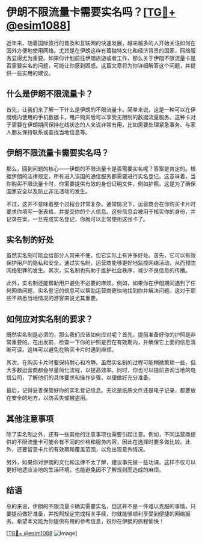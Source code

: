 # 伊朗不限流量卡需要实名吗？[[TG💪+ @esim1088](https://t.me/s/esim1088)]

近年来，随着国际旅行的普及和互联网的快速发展，越来越多的人开始关注如何在国外方便地使用网络。尤其是在伊朗这样有着独特文化和经济背景的国家，网络服务显得尤为重要。如果你计划前往伊朗旅游或者工作，那么关于伊朗不限流量卡是否需要实名的问题，可能让你感到困惑。这篇文章将为你详细解答这个问题，并提供一些实用的建议。

## 什么是伊朗不限流量卡？

首先，让我们来了解一下什么是伊朗的不限流量卡。简单来说，这是一种可以在伊朗境内使用的手机数据卡，用户购买后可以享受无限制的数据流量服务。这种卡对于需要在伊朗期间保持在线状态的人来说非常有用，比如需要处理紧急事务、与家人朋友保持联系或查找当地信息等。

## 伊朗不限流量卡需要实名吗？

那么，回到问题的核心——伊朗的不限流量卡是否需要实名呢？答案是肯定的。根据伊朗的法律规定，所有进入该国的通信服务都需要进行实名登记。这意味着，当你购买不限流量卡时，你需要提供有效的身份证明文件，例如护照。这是为了确保国家安全以及防止非法活动的发生。

不过，这并不意味着整个过程会非常复杂。通常情况下，运营商会在你购买卡片时要求你填写一张表格，并提交你的个人信息。这些信息会被用于核实你的身份，并记录在案。一旦完成实名登记，你就可以正常使用这张卡了。

## 实名制的好处

虽然实名制可能会给部分人带来不便，但它实际上有许多好处。首先，它可以有效保护用户的隐私和安全。通过实名制，运营商能够更好地监控网络活动，从而预防网络犯罪的发生。其次，实名制也有助于维护社会秩序，减少不良信息的传播。

此外，实名制还能帮助用户避免不必要的麻烦。例如，如果你在伊朗期间遇到了任何网络问题，实名登记的信息可以帮助运营商更快地找到你并解决问题。这对于那些不熟悉当地情况的游客来说尤其重要。

## 如何应对实名制的要求？

既然实名制是必须的，那么我们应该如何应对呢？首先，提前准备好你的护照是非常重要的。在出发前，检查一下你的护照是否在有效期内，并确保它上面的信息清晰可读。这样可以避免在购买卡片时遇到麻烦。

其次，在购买卡片时要保持耐心和冷静。虽然实名制的过程可能稍微繁琐一些，但大多数运营商都会尽量简化流程，以提高效率。同时，你也可以提前咨询当地的电信公司，了解他们的具体要求和操作步骤，以便做好充分准备。

最后，记得妥善保管好你的实名登记信息。无论是纸质文件还是电子记录，都要放在安全的地方，以防丢失或被盗用。

## 其他注意事项

除了实名制之外，还有一些其他的注意事项也需要引起注意。例如，不同运营商提供的不限流量卡可能会有不同的价格和服务内容，因此在选择时要多做比较。此外，还要留意卡片的有效期和覆盖范围，以免出现意外情况。

另外，如果你对伊朗的文化和法律不太了解，建议事先做一些功课。这样不仅可以更好地适应当地的生活环境，也能避免因不了解规则而造成的麻烦。

## 结语

总的来说，伊朗的不限流量卡确实需要实名，但这并不是一件难以克服的事情。只要提前做好准备，并按照规定完成相关手续，你就能够顺利享受到便捷的网络服务。希望本文能为你提供有用的参考信息，祝你在伊朗的旅程愉快！

[[TG💪+ @esim1088](https://t.me/s/esim1088) ![Image](https://i.postimg.cc/4NQfJmqS/Snipaste-2025-05-13-00-14-12.png)]